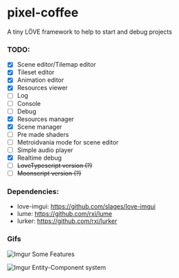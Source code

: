 # pixel-coffee
A tiny LÖVE framework to help to start and debug projects

### TODO: ###

 - [x] Scene editor/Tilemap editor
 - [x] Tileset editor
 - [x] Animation editor
 - [x] Resources viewer
 - [ ] Log
 - [ ] Console
 - [ ] Debug
 - [x] Resources manager
 - [x] Scene manager
 - [ ] Pre made shaders
 - [ ] Metroidvania mode for scene editor
 - [ ] Simple audio player
 - [x] Realtime debug
 - [ ] ~~LoveTypescript version (?)~~
 - [ ] ~~Moonscript version (?)~~

### Dependencies: ###

 * love-imgui: https://github.com/slages/love-imgui
 * lume: https://github.com/rxi/lume
 * lurker: https://github.com/rxi/lurker

### Gifs ###

![Imgur](https://i.imgur.com/ibA7IVL.gif)
Some Features

![Imgur](https://i.imgur.com/EO8QLSN.gif)
Entity-Component system